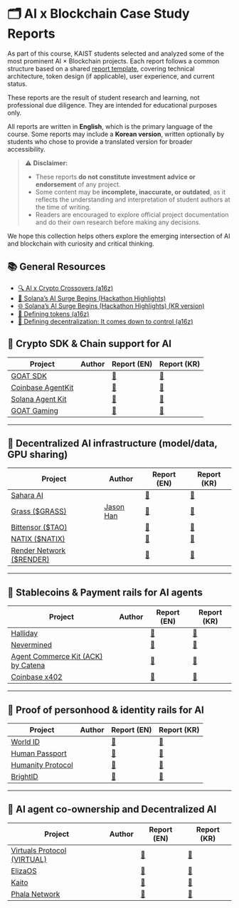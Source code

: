 # 🗂 AI x Blockchain Case Study Reports

As part of this course, KAIST students selected and analyzed some of the most prominent AI × Blockchain projects. Each report follows a common structure based on a shared [report template](./template.md), covering technical architecture, token design (if applicable), user experience, and current status.

These reports are the result of student research and learning, not professional due diligence. They are intended for educational purposes only.

All reports are written in **English**, which is the primary language of the course. Some reports may include a **Korean version**, written optionally by students who chose to provide a translated version for broader accessibility.

> ⚠ **Disclaimer:**  
> - These reports **do not constitute investment advice or endorsement** of any project.  
> - Some content may be **incomplete, inaccurate, or outdated**, as it reflects the understanding and interpretation of student authors at the time of writing.  
> - Readers are encouraged to explore official project documentation and do their own research before making any decisions.

We hope this collection helps others explore the emerging intersection of AI and blockchain with curiosity and critical thinking.

## 📚 General Resources
- [🔍 AI x Crypto Crossovers (a16z)](https://a16zcrypto.com/posts/article/ai-crypto-crossovers/)
- [🚀 Solana’s AI Surge Begins (Hackathon Highlights)](https://4pillars.io/en/articles/solana-s-ai-surge-begins-hackathon-highlights)
- [🌐 Solana’s AI Surge Begins (Hackathon Highlights) (KR version)](https://4pillars.io/ko/articles/solana-s-ai-surge-begins-hackathon-highlights)
- [📜 Defining tokens (a16z)](https://a16zcrypto.com/posts/article/defining-tokens/)
- [🧮 Defining decentralization: It comes down to control (a16z)](https://a16zcrypto.com/posts/article/defining-decentralization-control/)

## 🔧 Crypto SDK & Chain support for AI

| Project | Author | Report (EN) | Report (KR) |
|---------|--------|-------------|-------------|
| [GOAT SDK](https://github.com/goat-sdk/goat) |  | [📄](./goat/) | [📄](./goat_kr/) |
| [Coinbase AgentKit](https://www.coinbase.com/developer-platform/products/agentkit) |  | [📄](./coinbase_agentkit/) | [📄](./coinbase_agentkit_kr/) |
| [Solana Agent Kit](https://github.com/sendaifun/solana-agent-kit) |  | [📄](./solana_agentkit/) | [📄](./solana_agentkit_kr/) |
| [GOAT Gaming](https://goatgaming.com/) |  | [📄](./goat_gaming/) | [📄](./goat_gaming_kr/) |

---

## 🧠 Decentralized AI infrastructure (model/data, GPU sharing)

| Project | Author | Report (EN) | Report (KR) |
|---------|--------|-------------|-------------|
| [Sahara AI](https://saharaai.com/) |  | [📄](./saharaai/) | [📄](./saharaai_kr/) |
| [Grass ($GRASS)](https://www.grass.io/) | [Jason Han](https://www.linkedin.com/in/jaesunhan/) | [📄](./grass/) | [📄](./grass_kr/) |
| [Bittensor ($TAO)](https://docs.bittensor.com/) |  | [📄](./bittensor/) | [📄](./bittensor_kr/) |
| [NATIX ($NATIX)](https://www.natix.network/) |  | [📄](./natix/) | [📄](./natix_kr/) |
| [Render Network ($RENDER)](https://renderfoundation.com/whitepaper) |  | [📄](./render/) | [📄](./render_kr/) |


---

## 💸 Stablecoins & Payment rails for AI agents

| Project | Author | Report (EN) | Report (KR) |
|---------|--------|-------------|-------------|
| [Halliday](https://halliday.xyz/) |  | [📄](./halliday/) | [📄](./halliday_kr/) |
| [Nevermined](https://docs.nevermined.app/) |  | [📄](./nevermined/) | [📄](./nevermined_kr/) |
| [Agent Commerce Kit (ACK) by Catena](https://www.agentcommercekit.com/overview/introduction) |  | [📄](./ack_catena/) | [📄](./ack_catena_kr/) |
| [Coinbase x402](https://www.x402.org/) |  | [📄](./x402/) | [📄](./x402_kr/) |

---

## 🛂 Proof of personhood & identity rails for AI

| Project | Author | Report (EN) | Report (KR) |
|---------|--------|-------------|-------------|
| [World ID](https://world.org/world-id) |  | [📄](./worldid/) | [📄](./worldid_kr/) |
| [Human Passport](https://passport.human.tech/) |  | [📄](./human_passport/) | [📄](./human_passport_kr/) |
| [Humanity Protocol](https://www.humanity.org/) |  | [📄](./humanity_protocol/) | [📄](./humanity_protocol_kr/) |
| [BrightID](https://www.brightid.org/) |  | [📄](./brightid/) | [📄](./brightid_kr/) |


---

## 🤖 AI agent co-ownership and Decentralized AI

| Project | Author | Report (EN) | Report (KR) |
|---------|--------|-------------|-------------|
| [Virtuals Protocol (VIRTUAL)](https://virtuals.io/) |  | [📄](./virtuals/) | [📄](./virtuals_kr/) |
| [ElizaOS](https://www.elizaos.ai/) |  | [📄](./elizaos/) | [📄](./elizaos_kr/) |
| [Kaito](https://kaito.ai/) |  | [📄](./kaito/) | [📄](./kaito_kr/) |
| [Phala Network](https://phala.network/ai) |  | [📄](./phala/) | [📄](./phala_kr/) |

